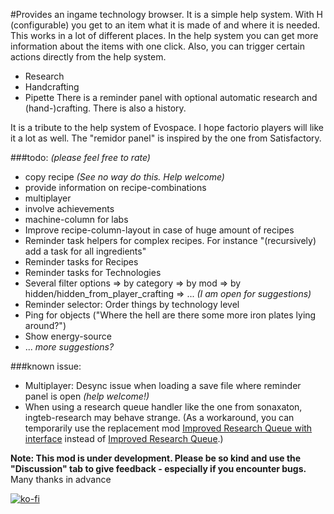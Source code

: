 #Provides an ingame technology browser.
It is a simple help system. With H (configurable) you get to an item what it is made of and where it is needed. This works in a lot of different places. In the help system you can get more information about the items with one click. 
Also, you can trigger certain actions directly from the help system. 
- Research
- Handcrafting
- Pipette
There is a reminder panel with optional automatic research and (hand-)crafting.
There is also a history.

It is a tribute to the help system of Evospace. I hope factorio players will like it a lot as well.
The "remidor panel" is inspired by the one from Satisfactory. 

###todo: *(please feel free to rate)*
- copy recipe *(See no way do this. Help welcome)*
- provide information on recipe-combinations
- multiplayer 
- involve achievements
- machine-column for labs
- Improve recipe-column-layout in case of huge amount of recipes
- Reminder task helpers for complex recipes. For instance "(recursively) add a task for all ingredients"
- Reminder tasks for Recipes
- Reminder tasks for Technologies
- Several filter options
  => by category
  => by mod
  => by hidden/hidden_from_player_crafting 
  => ... *(I am open for suggestions)*
- Reminder selector: Order things by technology level
- Ping for objects ("Where the hell are there some more iron plates lying around?")
- Show energy-source
- ... *more suggestions?*

###known issue: 
- Multiplayer: Desync issue when loading a save file where reminder panel is open *(help welcome!)*
- When using a research queue handler like the one from sonaxaton, ingteb-research may behave strange. (As a workaround, you can temporarily use the replacement mod [Improved Research Queue with interface](https://mods.factorio.com/mod/sonaxaton-research-queue-with-interface) instead of [Improved Research Queue](https://mods.factorio.com/mod/sonaxaton-research-queue).)

**Note: This mod is under development. Please be so kind and use the "Discussion" tab to give feedback - especially if you encounter bugs.** Many thanks in advance

[![ko-fi](https://ko-fi.com/img/githubbutton_sm.svg)](https://ko-fi.com/G2G4BH6WX)
